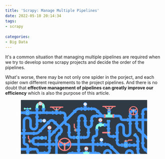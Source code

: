 ```yaml
---
title: 'Scrapy: Manage Multiple Pipelines'
date: 2022-05-10 20:14:34
tags:
- scrapy

categories:
- Big Data
---
```

It's a common situation that managing multiple pipelines are required  when we try to develop some scrapy projects and decide the order of the pipelines. 

What's worse, there may be not only one spider in the porject, and each  spider own different requirements to the project pipelines. And there is no doubt that **effective management of pipelines can greatly improve our efficiency** which is also the purpose of this article.


<center>
    <img src="Scrapy-Manage-Multiple-Pipelines/logo.png", width=80%>
</center>
<!--more-->


